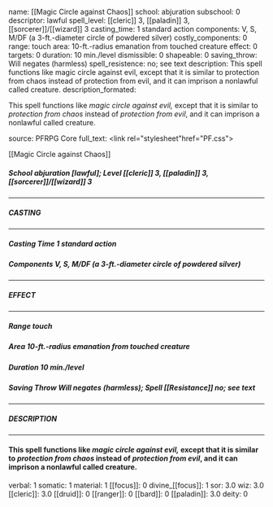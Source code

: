 name: [[Magic Circle against Chaos]]
school: abjuration
subschool: 0
descriptor: lawful
spell_level: [[cleric]] 3, [[paladin]] 3, [[sorcerer]]/[[wizard]] 3
casting_time: 1 standard action
components: V, S, M/DF (a 3-ft.-diameter circle of powdered silver)
costly_components: 0
range: touch
area: 10-ft.-radius emanation from touched creature
effect: 0
targets: 0
duration: 10 min./level
dismissible: 0
shapeable: 0
saving_throw: Will negates (harmless)
spell_resistence: no; see text
description: This spell functions like magic circle against evil, except that it is similar to protection from chaos instead of protection from evil, and it can imprison a nonlawful called creature.
description_formated: <p>This spell functions like <i>magic circle against evil,</i> except that it is similar to <i>protection from chaos</i> instead of <i>protection from evil</i>, and it can imprison a nonlawful called creature.</p>
source: PFRPG Core
full_text: <link rel="stylesheet"href="PF.css"><div class="heading"><p class="alignleft">[[Magic Circle against Chaos]]</p><div style="clear: both;"></div></div><div><h5><b>School </b>abjuration [lawful]; <b>Level </b>[[cleric]] 3, [[paladin]] 3, [[sorcerer]]/[[wizard]] 3</h5></div><hr/><div><h5><b>CASTING</b></h5></div><hr/><div><h5><b>Casting Time </b>1 standard action</h5><h5><b>Components </b>V, S, M/DF (a 3-ft.-diameter circle of powdered silver)</h5></div><hr/><div><h5><b>EFFECT</b></h5></div><hr/><div><h5><b>Range </b>touch</h5><h5><b>Area </b>10-ft.-radius emanation from touched creature</h5><h5><b>Duration </b>10 min./level</h5><h5><b>Saving Throw </b>Will negates (harmless); <b>Spell [[Resistance]] </b>no; see text</h5></div><hr/><div><h5><b>DESCRIPTION</b></h5></div><hr/><div><h4><p>This spell functions like <i>magic circle against evil,</i> except that it is similar to <i>protection from chaos</i> instead of <i>protection from evil</i>, and it can imprison a nonlawful called creature.</p></h4></div>
verbal: 1
somatic: 1
material: 1
[[focus]]: 0
divine_[[focus]]: 1
sor: 3.0
wiz: 3.0
[[cleric]]: 3.0
[[druid]]: 0
[[ranger]]: 0
[[bard]]: 0
[[paladin]]: 3.0
deity: 0
